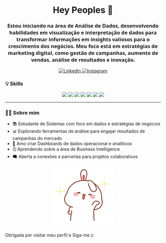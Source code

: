 <h1 align="center"> Hey Peoples 🤗</h1>

<h3 align="center" style="font-family: 'Segoe UI', Tahoma, Geneva, Verdana, sans-serif;">
Estou iniciando na área de Análise de Dados, desenvolvendo habilidades em visualização e interpretação de dados para transformar informações em insights valiosos para o crescimento dos negócios. Meu foco está em estratégias de marketing digital, como gestão de campanhas, aumento de vendas, análise de resultados e inovação.
</h3>

<p align="center">
  <a href="https://www.linkedin.com/in/giselealencar/" target="_blank">
    <img src="https://img.shields.io/badge/LinkedIn-0A66C2?style=for-the-badge&logo=linkedin&logoColor=white" alt="LinkedIn"/>
  </a>
  
  <a href="https://www.instagram.com/giisele.alencar_/" target="_blank">
    <img src="https://img.shields.io/badge/Instagram-E4405F?style=for-the-badge&logo=instagram&logoColor=white" alt="Instagram"/>
  </a>
</p>


### 💡 Skills
<p align="center">
<img src="https://img.shields.io/badge/HTML5-E34F26?style=for-the-badge&logo=html5&logoColor=white"/>
  <img src="https://img.shields.io/badge/Google_Analytics-F9AB00?style=for-the-badge&logo=google-analytics&logoColor=white"/>
  <img src="https://img.shields.io/badge/Linux-FCC624?style=for-the-badge&logo=linux&logoColor=black"/>
  <img src="https://img.shields.io/badge/Excel-217346?style=for-the-badge&logo=microsoft-excel&logoColor=white"/>
  <img src="https://img.shields.io/badge/Power%20BI-F2C811?style=for-the-badge&logo=powerbi&logoColor=black"/>
<img src="https://img.shields.io/badge/Looker%20Studio-4285F4?style=for-the-badge&logo=googleanalytics&logoColor=white"/>
  <img src="https://img.shields.io/badge/Data%20Analytics-000000?style=for-the-badge&logo=databricks&logoColor=white"/>
</p>


---

### 👩‍💻 Sobre mim
<ul>
  <li>📚 Estudante de Sistemas com foco em dados e estratégias de negócios </li>
  <li>📊 Explorando ferramentas de análise para engajar resultados de campanhas do mercado </li>
  <li>🤩 Amo criar Dashboards de dados operacional e analíticos </li>
  <li>🗒️ Aprendendo sobre a área de Business Intelligence </li>
  <li>🗨️ Aberta a conexões e parcerias para projetos colaborativos</li>
</ul>
<p align="center">
  <img src="https://raw.githubusercontent.com/Gisele-Alencar/Gisele-Alencar/refs/heads/main/7945bbcb8d06a234a595c231cd369852.gif" alt="Anime Hi gif waving" width="200"/>
</p>


<p> Obrigada por visitar meu perfil e Siga-me c:
</p>
